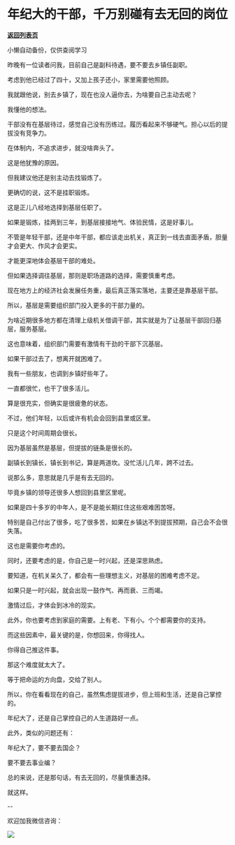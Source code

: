 # 年纪大的干部，千万别碰有去无回的岗位

[**返回列表页**](/gzh/费曼的小茶馆)

小懒自动备份，仅供查阅学习

昨晚有一位读者问我，目前自己是副科待遇，要不要去乡镇任副职。

  

考虑到他已经过了四十，又加上孩子还小，家里需要他照顾。

  

我就跟他说，别去乡镇了，现在也没人逼你去，为啥要自己主动去呢？

  

我懂他的想法。

  

干部没有在基层待过，感觉自己没有历练过。履历看起来不够硬气。担心以后的提拔没有竞争力。

  

在体制内，不追求进步，就没啥奔头了。

  

这是他犹豫的原因。

  

但我建议他还是别主动去找锻炼了。

  

更确切的说，这不是挂职锻炼。

  

这是正儿八经地选择到基层任职了。

  

如果是锻炼，挂两到三年，到基层接接地气、体验民情，这是好事儿。

  

不管是年轻干部，还是中年干部，都应该走出机关，真正到一线去直面矛盾，胆量才会更大、作风才会更实。

  

才能更深地体会基层干部的难处。

  

但如果选择调往基层，那则是职场道路的选择，需要慎重考虑。

  

现在地方上的经济社会发展任务重，最后真正落实落地，主要还是靠基层干部。

  

所以，基层是需要组织部门投入更多的干部力量的。

  

为啥近期很多地方都在清理上级机关借调干部，其实就是为了让基层干部回归基层，服务基层。

  

这也意味着，组织部门需要有激情有干劲的干部下沉基层。

  

如果干部过去了，想离开就困难了。

  

我有一些朋友，也调到乡镇好些年了。

  

一直都很忙，也干了很多活儿。

  

算是很充实，但确实是很疲惫的状态。

  

不过，他们年轻，以后或许有机会会回到县里或区里。

  

只是这个时间周期会很长。

  

因为基层虽然是基层，但提拔的链条是很长的。

  

副镇长到镇长，镇长到书记，算是两道坎。没忙活儿几年，跨不过去。

  

说那么多，意思就是几乎是有去无回的。

  

毕竟乡镇的领导还很多人想回到县里区里呢。

  

如果是四十多岁的中年人，是不是能长期扛住这些艰难困苦呀。

  

特别是自己付出了很多，吃了很多苦，如果在乡镇达不到提拔预期，自己会不会很失落。

  

这也是需要你考虑的。

  

同时，还要考虑的是，你自己是一时兴起，还是深思熟虑。

  

要知道，在机关呆久了，都会有一些理想主义，对基层的困难考虑不足。

  

如果只是一时兴起，就会出现一鼓作气、再而衰、三而竭。

  

激情过后，才体会到冰冷的现实。

  

此外，你也要考虑到家庭的需要。上有老、下有小。个个都需要你的支持。

  

而这些因素中，最关键的是，你想回来，你得找人。

  

你得自己推这件事。

  

那这个难度就太大了。

  

等于把命运的方向盘，交给了别人。

  

所以，你在看看现在的自己，虽然焦虑提拔进步，但上班和生活，还是自己掌控的。

  

年纪大了，还是自己掌控自己的人生道路好一点。

  

此外，类似的问题还有：

  

年纪大了，要不要去国企？

  

要不要去事业编？

  

总的来说，还是那句话，有去无回的，尽量慎重选择。

  

就这样。

  

\--

欢迎加我微信咨询：

  

![](https://mmbiz.qpic.cn/mmbiz_jpg/oa24goVzl4QtO11DTAfDia72jzEdAP07z7Jjr6TJjBhib9mxESIFYKtNPQBBuyGSMay1PE0GcAZH9VQT5wibKzx9w/640?wx_fmt=jpeg)

  

